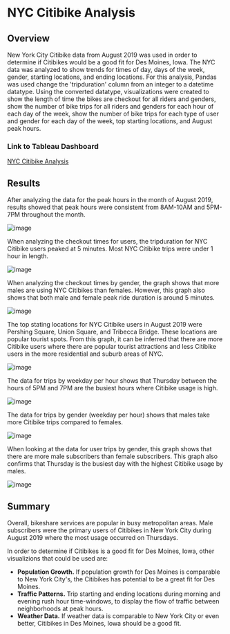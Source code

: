 # NYC Citibike Analysis

## Overview

New York City Citibike data from August 2019 was used in order to determine if Citibikes would be a good fit for Des Moines, Iowa. The NYC data was analyzed to show trends for times of day, days of the week, gender, starting locations, and ending locations. For this analysis, Pandas was used change the 'tripduration' column from an integer to a datetime datatype. Using the converted datatype, visualizations were created to show the length of time the bikes are checkout for all riders and genders, show the number of bike trips for all riders and genders for each hour of each day of the week, show the number of bike trips for each type of user and gender for each day of the week, top starting locations, and August peak hours.

### Link to Tableau Dashboard
[NYC Citibike Analysis](https://public.tableau.com/views/NYCCitibikeAnalysisChallenge_16592974869800/NYCCitibikeAugustAnalysis?:language=en-US&publish=yes&:display_count=n&:origin=viz_share_link)

## Results

After analyzing the data for the peak hours in the month of August 2019, results showed that peak hours were consistent from 8AM-10AM and 5PM-7PM throughout the month.

![image](https://user-images.githubusercontent.com/103764279/182046472-73d2abe4-c6b6-4373-a2f5-df99e971feab.png)

When analyzing the checkout times for users, the tripduration for NYC Citibike users peaked at 5 minutes. Most NYC Citibike trips were under 1 hour in length.

![image](https://user-images.githubusercontent.com/103764279/182046634-09f8c193-64ea-4ff8-b9dc-60511f5be14b.png)

When analyzing the checkout times by gender, the graph shows that more males are using NYC Citibikes than females. However, this graph also shows that both male and female peak ride duration is around 5 minutes.

![image](https://user-images.githubusercontent.com/103764279/182046738-e1b245f8-6424-4276-8313-46315b044cae.png)

The top stating locations for NYC Citibike users in August 2019 were Pershing Square, Union Square, and Tribecca Bridge. These locations are popular tourist spots. From this graph, it can be inferred that there are more Citibike users where there are popular tourist attractions and less Citibike users in the more residential and suburb areas of NYC.

![image](https://user-images.githubusercontent.com/103764279/182046873-134ed639-cd7a-4432-a52d-4e1ea9fdc4c1.png)

The data for trips by weekday per hour shows that Thursday between the hours of 5PM and 7PM are the busiest hours where Citibike usage is high.

![image](https://user-images.githubusercontent.com/103764279/182046990-e1129e48-fd8a-4cd5-bffe-319deb0eb496.png)

The data for trips by gender (weekday per hour) shows that males take more Citibike trips compared to females.

![image](https://user-images.githubusercontent.com/103764279/182047059-3bbd88d6-a9ad-4de0-bbea-450cee2c1540.png)

When looking at the data for user trips by gender, this graph shows that there are more male subscribers than female subscribers. This graph also confirms that Thursday is the busiest day with the highest Citibike usage by males.

![image](https://user-images.githubusercontent.com/103764279/182047108-f2ea68e0-011c-4f48-a687-23db8cbf7028.png)

## Summary

Overall, bikeshare services are popular in busy metropolitan areas. Male subscribers were the primary users of Citibikes in New York City during August 2019 where the most usage occurred on Thursdays.

In order to determine if Citibikes is a good fit for Des Moines, Iowa, other visualizions that could be used are:
- **Population Growth.** If population growth for Des Moines is comparable to New York City's, the Citibikes has potential to be a great fit for Des Moines.
- **Traffic Patterns.** Trip starting and ending locations during morning and evening rush hour time-windows, to display the flow of traffic between neighborhoods at peak hours.
- **Weather Data.** If weather data is comparable to New York City or even better, Citibikes in Des Moines, Iowa should be a good fit.

